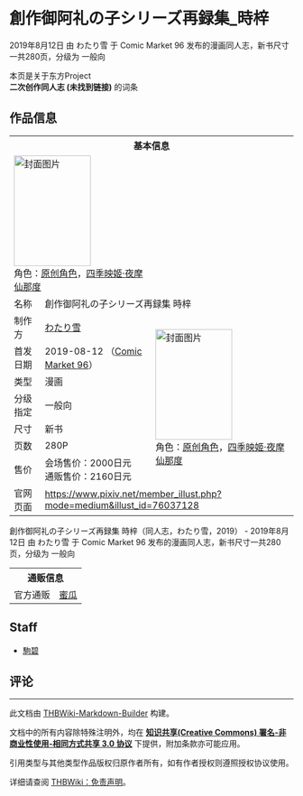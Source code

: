 # 創作御阿礼の子シリーズ再録集_時梓

<!-- source html: G:\repos\THBWiki-Markdown-Builder\THBWikiMarkdown\Temp\main\a\ab\ns0%3A%E5%89%B5%E4%BD%9C%E5%BE%A1%E9%98%BF%E7%A4%BC%E3%81%AE%E5%AD%90%E3%82%B7%E3%83%AA%E3%83%BC%E3%82%BA%E5%86%8D%E9%8C%B2%E9%9B%86_%E6%99%82%E6%A2%93.html -->

2019年8月12日 由 わたり雪 于 Comic Market 96 发布的漫画同人志，新书尺寸一共280页，分级为 一般向

本页是关于东方Project  
 **二次创作同人志 (未找到链接)** 的词条

## 作品信息

<table><tbody><tr><th colspan="3">基本信息</th></tr><tr><td class="cover-artwork-mobile" colspan="2"><a href="./文件-創作御阿礼の子シリーズ再録集_時梓封面.jpg.md" class="image" title="封面图片"><img alt="封面图片" src="https://upload.thwiki.cc/thumb/7/78/%E5%89%B5%E4%BD%9C%E5%BE%A1%E9%98%BF%E7%A4%BC%E3%81%AE%E5%AD%90%E3%82%B7%E3%83%AA%E3%83%BC%E3%82%BA%E5%86%8D%E9%8C%B2%E9%9B%86_%E6%99%82%E6%A2%93%E5%B0%81%E9%9D%A2.jpg/136px-%E5%89%B5%E4%BD%9C%E5%BE%A1%E9%98%BF%E7%A4%BC%E3%81%AE%E5%AD%90%E3%82%B7%E3%83%AA%E3%83%BC%E3%82%BA%E5%86%8D%E9%8C%B2%E9%9B%86_%E6%99%82%E6%A2%93%E5%B0%81%E9%9D%A2.jpg" decoding="async" loading="lazy" width="136" height="196" srcset="https://upload.thwiki.cc/thumb/7/78/%E5%89%B5%E4%BD%9C%E5%BE%A1%E9%98%BF%E7%A4%BC%E3%81%AE%E5%AD%90%E3%82%B7%E3%83%AA%E3%83%BC%E3%82%BA%E5%86%8D%E9%8C%B2%E9%9B%86_%E6%99%82%E6%A2%93%E5%B0%81%E9%9D%A2.jpg/204px-%E5%89%B5%E4%BD%9C%E5%BE%A1%E9%98%BF%E7%A4%BC%E3%81%AE%E5%AD%90%E3%82%B7%E3%83%AA%E3%83%BC%E3%82%BA%E5%86%8D%E9%8C%B2%E9%9B%86_%E6%99%82%E6%A2%93%E5%B0%81%E9%9D%A2.jpg 1.5x, https://upload.thwiki.cc/thumb/7/78/%E5%89%B5%E4%BD%9C%E5%BE%A1%E9%98%BF%E7%A4%BC%E3%81%AE%E5%AD%90%E3%82%B7%E3%83%AA%E3%83%BC%E3%82%BA%E5%86%8D%E9%8C%B2%E9%9B%86_%E6%99%82%E6%A2%93%E5%B0%81%E9%9D%A2.jpg/272px-%E5%89%B5%E4%BD%9C%E5%BE%A1%E9%98%BF%E7%A4%BC%E3%81%AE%E5%AD%90%E3%82%B7%E3%83%AA%E3%83%BC%E3%82%BA%E5%86%8D%E9%8C%B2%E9%9B%86_%E6%99%82%E6%A2%93%E5%B0%81%E9%9D%A2.jpg 2x" data-file-width="600" data-file-height="863"></a><div class="cover-char">角色：<a href="/index.php?title=%E5%8E%9F%E5%88%9B%E8%A7%92%E8%89%B2&amp;action=edit&amp;redlink=1" class="new" title="原创角色（页面不存在）">原创角色</a>，<a href="./四季映姬·夜摩仙那度.md" title="四季映姬·夜摩仙那度">四季映姬·夜摩仙那度</a></div></td>
</tr><tr><td class="label">名称</td><td colspan="2"> 創作御阿礼の子シリーズ再録集 時梓 </td></tr><tr><td class="label">制作方</td><td><a href="./わたり雪.md" title="わたり雪">わたり雪</a></td><td class="cover-artwork" rowspan="7" style="min-width:196px;"><a href="./文件-創作御阿礼の子シリーズ再録集_時梓封面.jpg.md" class="image" title="封面图片"><img alt="封面图片" src="https://upload.thwiki.cc/thumb/7/78/%E5%89%B5%E4%BD%9C%E5%BE%A1%E9%98%BF%E7%A4%BC%E3%81%AE%E5%AD%90%E3%82%B7%E3%83%AA%E3%83%BC%E3%82%BA%E5%86%8D%E9%8C%B2%E9%9B%86_%E6%99%82%E6%A2%93%E5%B0%81%E9%9D%A2.jpg/136px-%E5%89%B5%E4%BD%9C%E5%BE%A1%E9%98%BF%E7%A4%BC%E3%81%AE%E5%AD%90%E3%82%B7%E3%83%AA%E3%83%BC%E3%82%BA%E5%86%8D%E9%8C%B2%E9%9B%86_%E6%99%82%E6%A2%93%E5%B0%81%E9%9D%A2.jpg" decoding="async" loading="lazy" width="136" height="196" srcset="https://upload.thwiki.cc/thumb/7/78/%E5%89%B5%E4%BD%9C%E5%BE%A1%E9%98%BF%E7%A4%BC%E3%81%AE%E5%AD%90%E3%82%B7%E3%83%AA%E3%83%BC%E3%82%BA%E5%86%8D%E9%8C%B2%E9%9B%86_%E6%99%82%E6%A2%93%E5%B0%81%E9%9D%A2.jpg/204px-%E5%89%B5%E4%BD%9C%E5%BE%A1%E9%98%BF%E7%A4%BC%E3%81%AE%E5%AD%90%E3%82%B7%E3%83%AA%E3%83%BC%E3%82%BA%E5%86%8D%E9%8C%B2%E9%9B%86_%E6%99%82%E6%A2%93%E5%B0%81%E9%9D%A2.jpg 1.5x, https://upload.thwiki.cc/thumb/7/78/%E5%89%B5%E4%BD%9C%E5%BE%A1%E9%98%BF%E7%A4%BC%E3%81%AE%E5%AD%90%E3%82%B7%E3%83%AA%E3%83%BC%E3%82%BA%E5%86%8D%E9%8C%B2%E9%9B%86_%E6%99%82%E6%A2%93%E5%B0%81%E9%9D%A2.jpg/272px-%E5%89%B5%E4%BD%9C%E5%BE%A1%E9%98%BF%E7%A4%BC%E3%81%AE%E5%AD%90%E3%82%B7%E3%83%AA%E3%83%BC%E3%82%BA%E5%86%8D%E9%8C%B2%E9%9B%86_%E6%99%82%E6%A2%93%E5%B0%81%E9%9D%A2.jpg 2x" data-file-width="600" data-file-height="863"></a><div class="cover-char">角色：<a href="/index.php?title=%E5%8E%9F%E5%88%9B%E8%A7%92%E8%89%B2&amp;action=edit&amp;redlink=1" class="new" title="原创角色（页面不存在）">原创角色</a>，<a href="./四季映姬·夜摩仙那度.md" title="四季映姬·夜摩仙那度">四季映姬·夜摩仙那度</a></div></td>
</tr><tr><td class="label">首发日期</td><td>2019-08-12&#160;（<a href="/展会作品列表?e=Comic+Market%2396">Comic Market 96</a>）</td></tr><tr><td class="label">类型</td><td>漫画</td></tr><tr><td class="label">分级指定</td><td>一般向</td></tr><tr><td class="label">尺寸</td><td>新书</td></tr><tr><td class="label">页数</td><td>280P</td></tr><tr><td class="label">售价</td><td>会场售价：2000日元<br>通贩售价：2160日元</td></tr>
<tr><td class="label">官网页面</td><td colspan="2"><a rel="nofollow" class="external free" href="https://www.pixiv.net/member_illust.php?mode=medium&amp;illust_id=76037128">https://www.pixiv.net/member_illust.php?mode=medium&amp;illust_id=76037128</a></td></tr></tbody></table>

創作御阿礼の子シリーズ再録集 時梓（同人志，わたり雪，2019） - 2019年8月12日 由 わたり雪 于 Comic Market 96 发布的漫画同人志，新书尺寸一共280页，分级为 一般向

<table><tbody><tr><th colspan="3">通贩信息</th></tr><tr><td class="label">官方通贩</td><td colspan="2"><a rel="nofollow" class="external text" href="https://www.melonbooks.co.jp/detail/detail.php?product_id=535160">蜜瓜</a></td></tr></tbody></table>



## Staff
- [駒碧](./駒碧.md)


## 评论




---

此文档由 [THBWiki-Markdown-Builder](https://github.com/Delsin-Yu/THBWiki-Markdown-Builder) 构建。

文档中的所有内容除特殊注明外，均在 [**知识共享(Creative Commons) 署名-非商业性使用-相同方式共享 3.0 协议**](https://creativecommons.org/licenses/by-sa/3.0/deed.zh-hans) 下提供，附加条款亦可能应用。

引用类型与其他类型作品版权归原作者所有，如有作者授权则遵照授权协议使用。

详细请查阅 [THBWiki：免责声明](https://thbwiki.cc/THBWiki:%E5%85%8D%E8%B4%A3%E5%A3%B0%E6%98%8E)。

